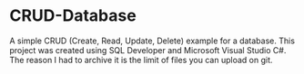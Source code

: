 # CRUD-Database
A simple CRUD (Create, Read, Update, Delete) example for a database.
This project was created using SQL Developer and Microsoft Visual Studio C#.
The reason I had to archive it is the limit of files you can upload on git.

